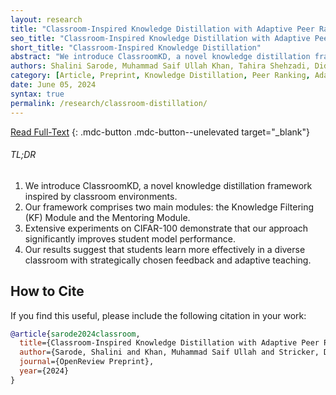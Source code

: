 ```yaml
---
layout: research
title: "Classroom-Inspired Knowledge Distillation with Adaptive Peer Ranking"
seo_title: "Classroom-Inspired Knowledge Distillation with Adaptive Peer Ranking"
short_title: "Classroom-Inspired Knowledge Distillation"
abstract: "We introduce ClassroomKD, a novel knowledge distillation framework inspired by classroom environments to enhance the knowledge transfer between the student, the teacher, and multiple diverse peers. The framework comprises two main modules: the Knowledge Filtering (KF) Module and the Mentoring Module. In the KF Module, the student evaluates its performance and selectively seeks feedback from higher-ranked peers and teachers based on their prediction accuracy, filtering effective feedback and minimizing confusion. The Mentoring Module adjusts teaching strategies according to the student's understanding level by dynamically modulating the curriculum temperature, bridging the dynamic capacity gap between the student and the mentors. Extensive experiments on CIFAR-100 demonstrate that our approach significantly improves student model performance. We show improvement over both logit-based and feature-based methods using several networks of the same and different architectural styles. Our results suggest that students learn more effectively in a diverse classroom with strategically chosen feedback and adaptive teaching. This offers a promising future direction in effective knowledge transfer between models."
authors: Shalini Sarode, Muhammad Saif Ullah Khan, Tahira Shehzadi, Didier Stricker, Muhammad Zeshan Afzal
category: [Article, Preprint, Knowledge Distillation, Peer Ranking, Adaptive Teaching, Image Classification]
date: June 05, 2024
syntax: true
permalink: /research/classroom-distillation/
---
```


[Read Full-Text](#)
{: .mdc-button .mdc-button--unelevated target="_blank"}

<!-- TL;DR -->
<div class="mdc-card mdc-card--outlined highlighted" style="margin: 1em 0;">
    <h6 class="mdc-typography--headline6">TL;DR</h6>
    <ol>
        <li>We introduce ClassroomKD, a novel knowledge distillation framework inspired by classroom environments.</li>
        <li>Our framework comprises two main modules: the Knowledge Filtering (KF) Module and the Mentoring Module.</li>
        <li>Extensive experiments on CIFAR-100 demonstrate that our approach significantly improves student model performance.</li>
        <li>Our results suggest that students learn more effectively in a diverse classroom with strategically chosen feedback and adaptive teaching.</li>
    </ol>
</div>

## How to Cite

If you find this useful, please include the following citation in your work:

```bibtex
@article{sarode2024classroom,
  title={Classroom-Inspired Knowledge Distillation with Adaptive Peer Ranking},
  author={Sarode, Shalini and Khan, Muhammad Saif Ullah and Stricker, Didier and Afzal, Muhammad Zeshan},
  journal={OpenReview Preprint},
  year={2024}
}
```